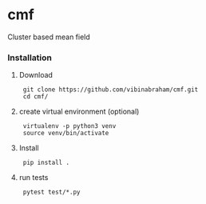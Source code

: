 # cmf
Cluster based mean field 

### Installation
1. Download
    
        git clone https://github.com/vibinabraham/cmf.git
        cd cmf/

2. create virtual environment (optional)
         
        virtualenv -p python3 venv
        source venv/bin/activate

3. Install

        pip install .

4. run tests
    
        pytest test/*.py
